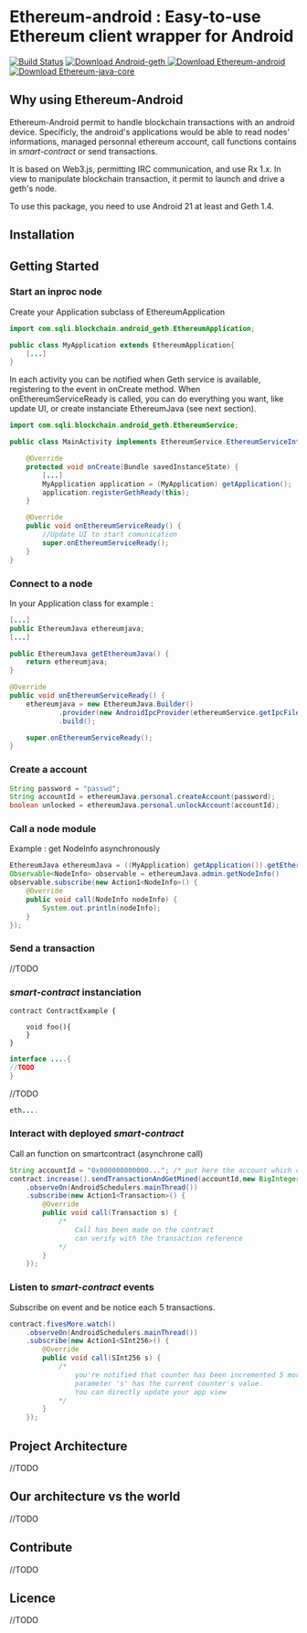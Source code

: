 # Ethereum-android : Easy-to-use Ethereum client wrapper for Android 

[![Build Status](https://travis-ci.org/sqli-nantes/ethereum-android.svg?branch=master)](https://travis-ci.org/sqli-nantes/ethereum-android)
[ ![Download Android-geth](https://api.bintray.com/packages/sqli-nantes/ethereum-android/android-geth/images/download.svg) ](https://bintray.com/sqli-nantes/ethereum-android/android-geth/_latestVersion)
[ ![Download Ethereum-android](https://api.bintray.com/packages/sqli-nantes/ethereum-android/ethereum-android/images/download.svg) ](https://bintray.com/sqli-nantes/ethereum-android/ethereum-android/_latestVersion)
[ ![Download Ethereum-java-core](https://api.bintray.com/packages/sqli-nantes/ethereum-android/ethereum-java-core/images/download.svg) ](https://bintray.com/sqli-nantes/ethereum-android/ethereum-java-core/_latestVersion)

## Why using Ethereum-Android
Ethereum-Android permit to handle blockchain transactions with an android device. Specificly, the android's applications would be able to read nodes' informations, managed personnal ethereum account, call functions contains in *smart-contract* or send transactions.

It is based on Web3.js, permitting IRC communication, and use Rx 1.x. In view to manipulate blockchain transaction, it permit to launch and drive a geth's node.

To use this package, you need to use Android 21 at least and Geth 1.4.

## Installation

## Getting Started
### Start an inproc node

Create your Application subclass of EthereumApplication
```java
import com.sqli.blockchain.android_geth.EthereumApplication;

public class MyApplication extends EthereumApplication{
    [...]
}
```

In each activity you can be notified when Geth service is available, registering to the event in onCreate method.
When onEthereumServiceReady is called, you can do everything you want, like update UI, or create instanciate EthereumJava (see next section).
```java
import com.sqli.blockchain.android_geth.EthereumService;

public class MainActivity implements EthereumService.EthereumServiceInterface{

    @Override
    protected void onCreate(Bundle savedInstanceState) {
        [...]
        MyApplication application = (MyApplication) getApplication();
        application.registerGethReady(this);
    }

    @Override
    public void onEthereumServiceReady() {
        //Update UI to start comunication
        super.onEthereumServiceReady();
    }
}
```

### Connect to a node

In your Application class for example :
```java
[...]
public EthereumJava ethereumjava;
[...]

public EthereumJava getEthereumJava() {
    return ethereumjava;
}

@Override
public void onEthereumServiceReady() {
    ethereumjava = new EthereumJava.Builder()
            .provider(new AndroidIpcProvider(ethereumService.getIpcFilePath();))
            .build();

    super.onEthereumServiceReady();
}  
```

### Create a account

```java
String password = "passwd";
String accountId = ethereumJava.personal.createAccount(password);
boolean unlocked = ethereumJava.personal.unlockAccount(accountId);
```

### Call a node module
Example : get NodeInfo asynchronously 
```java
EthereumJava ethereumJava = ((MyApplication) getApplication()).getEthereumJava()
Observable<NodeInfo> observable = ethereumJava.admin.getNodeInfo()
observable.subscribe(new Action1<NodeInfo>() {
    @Override
    public void call(NodeInfo nodeInfo) {
        System.out.println(nodeInfo);  
    }
});

```


### Send a transaction

//TODO

### *smart-contract* instanciation

```
contract ContractExample {

    void foo(){
    }
}    
```

```java
interface ....{
//TODO
}

```

//TODO
```java
eth....
```

### Interact with deployed *smart-contract*

Call an function on smartcontract (asynchrone call)

```java
String accountId = "0x000000000000..."; /* put here the account which call the function */
contract.increase().sendTransactionAndGetMined(accountId,new BigInteger("90000"))
    .observeOn(AndroidSchedulers.mainThread())
    .subscribe(new Action1<Transaction>() {
        @Override
        public void call(Transaction s) {
            /*
                Call has been made on the contract
                can verify with the transaction reference
            */
        }
    });
```



### Listen to *smart-contract* events
Subscribe on event and be notice each 5 transactions. 

```java
contract.fivesMore.watch()
    .observeOn(AndroidSchedulers.mainThread())
    .subscribe(new Action1<SInt256>() {
        @Override
        public void call(SInt256 s) {
            /*
                you're notified that counter has been incremented 5 more times
                parameter 's' has the current counter's value.
                You can directly update your app view
            */
        }
    });
```

## Project Architecture 

//TODO
## Our architecture vs the world
//TODO
## Contribute
//TODO
## Licence
//TODO
